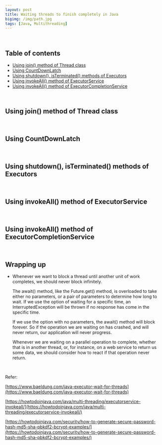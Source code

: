 ```yaml
---
layout: post
title: Waiting threads to finish completely in Java
bigimg: /img/path.jpg
tags: [Java, Multithreading]
---
```




<br>

## Table of contents
- [Using join() method of Thread class](#using-join()-method-of-Thread-class)
- [Using CountDownLatch](#using-countdownlatch)
- [Using shutdown(), isTerminated() methods of Executors](#using-shutdown()-isTerminated()-methods-of-executors)
- [Using invokeAll() method of ExecutorService](#using-invokeAll()-method-of-executorservice)
- [Using invokeAll() method of ExecutorCompletionService](#using-invokeAll()-method-of-executorcompletionservice)

<br>

## Using join() method of Thread class




<br>

## Using CountDownLatch





<br>

## Using shutdown(), isTerminated() methods of Executors



<br>

## Using invokeAll() method of ExecutorService





<br>

## Using invokeAll() method of ExecutorCompletionService





<br>

## Wrapping up
- Whenever we want to block a thread until another unit of work completes, we should never block infinitely.

    The await() method, like the Future.get() method, is overloaded to take either no parameters, or a pair of parameters to determine how long to wait. If we use the option of waiting for a specific time, an InterruptedException will be thrown if no response has come in the specific time.

    If we use the option with no parameters, the await() method will block forever. So if the operation we are waiting on has crashed, and will never return, our application will never progress.

    Whenever we are waiting on a parallel operation to complete, whether that is in another thread, or, for instance, on a web service to return us some data, we should consider how to react if that operation never return.


<br>

Refer:

[https://www.baeldung.com/java-executor-wait-for-threads](https://www.baeldung.com/java-executor-wait-for-threads)

[https://howtodoinjava.com/java/multi-threading/executorservice-invokeall/](https://howtodoinjava.com/java/multi-threading/executorservice-invokeall/)

[https://howtodoinjava.com/security/how-to-generate-secure-password-hash-md5-sha-pbkdf2-bcrypt-examples/](https://howtodoinjava.com/security/how-to-generate-secure-password-hash-md5-sha-pbkdf2-bcrypt-examples/)